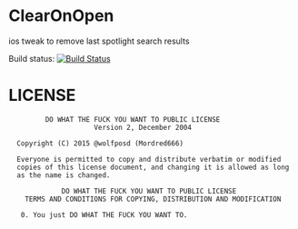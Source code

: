 # ClearOnOpen
ios tweak to remove last spotlight search results


Build status: [![Build Status](https://travis-ci.org/wolfposd/ClearOnOpen.svg?branch=master)](https://travis-ci.org/wolfposd/ClearOnOpen)



# LICENSE
             DO WHAT THE FUCK YOU WANT TO PUBLIC LICENSE 
                         Version 2, December 2004 
     
      Copyright (C) 2015 @wolfposd (Mordred666) 
     
      Everyone is permitted to copy and distribute verbatim or modified 
      copies of this license document, and changing it is allowed as long 
      as the name is changed. 
     
                 DO WHAT THE FUCK YOU WANT TO PUBLIC LICENSE 
        TERMS AND CONDITIONS FOR COPYING, DISTRIBUTION AND MODIFICATION 
     
       0. You just DO WHAT THE FUCK YOU WANT TO.

